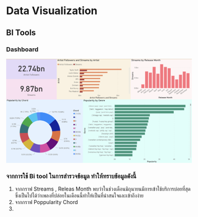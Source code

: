 # Data Visualization

## BI Tools

### Dashboard

![img](https://github.com/sit-2021-int214/001-Spotify-Top/blob/main/power-bi-final.png)

### จากการใช้ Bi tool ในการสำรวจข้อมูล ทำให้ทราบข้อมูลดังนี้

1. จากกราฟ Streams , Releas Month พบว่าในช่วงเดือนมิถุนายนมีการเข้าใช้บริการบ่อยที่สุด ซึ่งเป็นไปได้ว่าเพลงที่ปล่อยในเดือนนี้ทำให้เป็นที่น่าสนใจและเข้าถึงง่าย
2. จากกราฟ Poppularity Chord 
3. 
